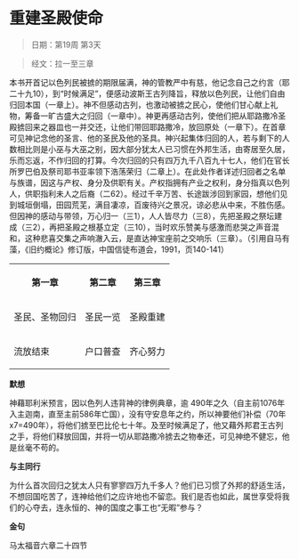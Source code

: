 # 重建圣殿使命 

> 日期：第19周 第3天

> 经文：拉一至三章

本书开首记以色列民被掳的期限届满，神的管教严中有慈，他记念自己之约言（耶二十九10），到“时候满足”，便感动波斯王古列降旨，释放以色列民，让他们自由归回本国（一章上）。神不但感动古列，也激动被掳之民心，使他们甘心献上礼物，筹备一旷古盛大之归回（一章中）。神更再感动古列，使他们把从耶路撒冷圣殿掳回来之器皿也一并交还，让他们带回耶路撒冷，放回原处（一章下）。在首章可见神记念他的圣言、他的圣民及他的圣具。神兴起集体归回的人，若与剩下的人数相比则是小巫与大巫之别，因大部分犹太人已习惯在外邦生活，由寄居至久居，乐而忘返，不作归回的打算。今次归回的只有四万九千八百九十七人，他们在官长所罗巴伯及祭司耶书亚率领下浩荡荣归（二章上）。在此处作者详述归回者之名单与族谱，因这与产权、身分及供职有关。产权指拥有产业之权利，身分指真以色列人，供职指利未人之后裔（二62）。经过千辛万苦、长途跋涉回到家园，想他们见到城垣倒塌，田园荒芜，满目凄凉，百废待兴之景况，谅必悲从中来，不胜伤感。但因神的感动与带领，万心归一（三1），人人皆尽力（三8），先把圣殿之祭坛建成（三2），再把圣殿之根基立定（三10），当时欢乐赞美与感激而悲哭之声音混和，这种悲喜交集之声响澈入云，是直达神宝座前之交响乐（三章）。（引用自马有藻，《旧约概论》修订版，中国信徒布道会，1991，页140-141）

<table>
 <tbody>
  <tr>
   <th><p>第一章</p></th>
   <th><p>第二章</p></th>
   <th><p>第三章</p></th>
  </tr>
  <tr>
   <td><p>圣民、圣物回归</p></td>
   <td><p>圣民一览</p></td>
   <td><p>圣殿重建</p></td>
  </tr>
  <tr>
   <td><p>流放结束</p></td>
   <td><p>户口普查</p></td>
   <td><p>齐心努力</p></td>
  </tr>
 </tbody>
</table>

**默想**

神藉耶利米预言，因以色列人违背神的律例典章，逾 490年之久（自主前1076年入主迦南，直至主前586年亡国），没有守安息年之约，所以神要他们补偿（70年x7=490年），将他们掳至巴比伦七十年。及至时候满足了，他又藉外邦君王古列之手，将他们释放回国，并将一切从耶路撒冷掳去之物奉还，可见神绝不健忘，他是丝毫不苟的。

**与主同行**

为什么首次回归之犹太人只有寥寥四万九千多人？他们已习惯了外邦的舒适生活，不想回国吃苦了，连神给他们之应许地也不留恋。我们是否也如此，属世享受将我们的心夺去，连永恒的、神的国度之事工也“无暇”参与？

**金句**

马太福音六章二十四节



